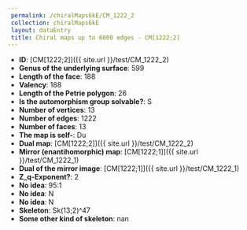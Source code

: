 ```yaml
--- 
 permalink: /chiralMaps6kE/CM_1222_2 
 collection: chiralMaps6kE
 layout: dataEntry
 title: Chiral maps up to 6000 edges - CM[1222;2]
---
```


- **ID**: [CM[1222;2]]({{ site.url }}/test/CM_1222_2)
- **Genus of the underlying surface**: 599
- **Length of the face**: 188
- **Valency**: 188
- **Length of the Petrie polygon**: 26
- **Is the automorphism group solvable?**: S
- **Number of vertices**: 13
- **Number of edges**: 1222
- **Number of faces**: 13
- **The map is self-**: Du
- **Dual map**: [CM[1222;2]]({{ site.url }}/test/CM_1222_2)
- **Mirror (enantihomorphic) map**: [CM[1222;1]]({{ site.url }}/test/CM_1222_1)
- **Dual of the mirror image**: [CM[1222;1]]({{ site.url }}/test/CM_1222_1)
- **Z_q-Exponent?**: 2
- **No idea**:  95:1
- **No idea**: N
- **No idea**: N
- **Skeleton**: Sk(13;2)^47
- **Some other kind of skeleton**: nan
